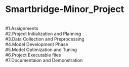 # Smartbridge-Minor_Project
<br>
<html>
#1.Assignments
<br>
#2.Project Initialization and Planning
<br>
#3.Data Collection and Preprocessing 
<br>
#4.Model Development Phase
<br>
#5.Model Optimization and Tuning
<br>
#6.Project Executable files
<br>
#7.Documentaion and Demonstration
</html>

